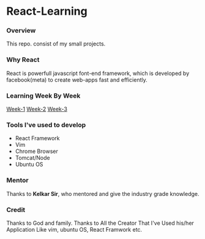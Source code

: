 # React-Learning

### Overview
This repo. consist of my small projects.

### Why React
React is powerfull javascript font-end framework, which is developed by facebook(meta) to create web-apps fast and efficiently.

### Learning Week By Week
[Week-1](/weeks/week-1.md)
[Week-2](/weeks/week-2.md)
[Week-3](/weeks/week-3.md)

### Tools I've used to develop
- React Framework
- Vim
- Chrome Browser
- Tomcat/Node
- Ubuntu OS


### Mentor
Thanks to **Kelkar Sir**,  who mentored and give the industry grade knowledge.

### Credit
Thanks to God and family. Thanks to All the Creator That I've Used his/her Application Like vim, ubuntu OS, React Framwork etc.
